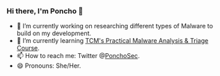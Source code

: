### Hi there, I'm Poncho 👋

- 🔭 I’m currently working on researching different types of Malware to build on my development.
- 🌱 I’m currently learning [TCM's Practical Malware Analysis & Triage Course](https://academy.tcm-sec.com/p/practical-malware-analysis-triage).
- 📫 How to reach me: Twitter @[PonchoSec](https://twitter.com/PonchoSec).
- 😄 Pronouns: She/Her.

<!--
**PonchoSec/PonchoSec** is a ✨ _special_ ✨ repository because its `README.md` (this file) appears on your GitHub profile.

- 👯 I’m looking to collaborate on ... N/A
- 🤔 I’m looking for help with ... N/A
- ⚡ Fun fact: I like to listen to LoFi beats.
-->
